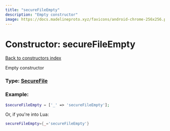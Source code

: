 ```yaml
---
title: "secureFileEmpty"
description: "Empty constructor"
image: https://docs.madelineproto.xyz/favicons/android-chrome-256x256.png
---
```

# Constructor: secureFileEmpty  
[Back to constructors index](index.md)



Empty constructor




### Type: [SecureFile](../types/SecureFile.md)


### Example:

```php
$secureFileEmpty = ['_' => 'secureFileEmpty'];
```  


Or, if you're into Lua:

```lua
secureFileEmpty={_='secureFileEmpty'}

```


